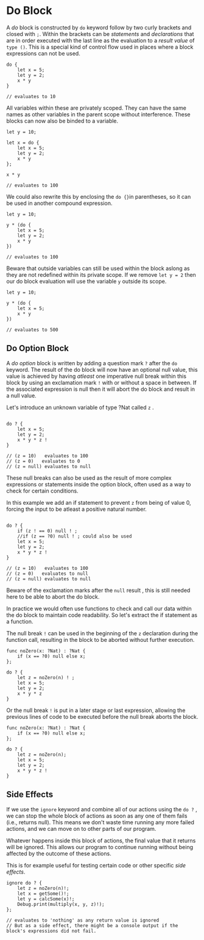 # Do Block

A _do_ block is constructed by `do` keyword follow by two curly brackets and closed with `;`. Within the brackets can be _statements_ and _declarations_ that are in order executed with the last line as the evaluation to a _result value_ of `type ()`. 
This is a special kind of control flow used in places where a block expressions can not be used.

```motoko
do { 
    let x = 5;
    let y = 2;
    x * y 
}

// evaluates to 10
```

All variables within these are privately scoped. They can have the same names as other variables in the parent scope without interference. These blocks can now also be binded to a variable.

```motoko
let y = 10;

let x = do { 
    let x = 5;
    let y = 2;
    x * y 
};

x * y

// evaluates to 100
```

We could also rewrite this by enclosing the `do {}`in parentheses, so it can be used in another compound expression.

```motoko
let y = 10;

y * (do { 
    let x = 5;
    let y = 2;
    x * y 
})

// evaluates to 100
```

Beware that outside variables can still be used within the block aslong as they are not redefined within its private scope. If we remove `let y = 2` then our do block evaluation will use the variable `y` outside its scope.

```motoko
let y = 10;

y * (do { 
    let x = 5;
    x * y 
})

// evaluates to 500
```

## Do Option Block

A _do option_ block is written by adding a question mark `?` after the `do` keyword. The result of the do block will now have an optional null value, this value is achieved by having _atleast_ one imperative null break within this block by using an exclamation mark `!` with or without a space in between. If the associated expression is null then it will abort the do block and result in a null value.

Let's introduce an unknown variable of type ?Nat called `z` .

```motoko

do ? { 
    let x = 5; 
    let y = 2; 
    x * y * z ! 
}

// (z = 10)   evaluates to 100
// (z = 0)   evaluates to 0
// (z = null) evaluates to null
```

These null breaks can also be used as the result of more complex expressions or statements inside the option block, often used as a way to check for certain conditions.

In this example we add an if statement to prevent `z` from being of value 0, forcing the input to be atleast a positive natural number.

```motoko

do ? {
    if (z ! == 0) null ! ; 
    //if (z == ?0) null ! ; could also be used
    let x = 5;
    let y = 2;
    x * y * z !
}

// (z = 10)   evaluates to 100
// (z = 0)   evaluates to null
// (z = null) evaluates to null
```

Beware of the exclamation marks after the `null` result , this is still needed here to be able to abort the do block. 

In practice we would often use functions to check and call our data within the do block to maintain code readability. So let's extract the if statement as a function. 

The null break `!` can be used in the beginning of  the `z` declaration during the function call, resulting in the block to be aborted without further execution. 

```motoko
func noZero(x: ?Nat) : ?Nat {
    if (x == ?0) null else x;
};

do ? {
    let z = noZero(n) ! ;
    let x = 5;
    let y = 2;
    x * y * z
}
```
Or the null break `!` is put in a later stage or last expression, allowing the previous lines of code to be executed before the null break aborts the block.

```motoko
func noZero(x: ?Nat) : ?Nat {
    if (x == ?0) null else x;
};

do ? {
    let z = noZero(n);
    let x = 5;
    let y = 2;
    x * y * z !
}
```

## Side Effects

If we use the `ignore` keyword and combine all of our actions using the `do ?` , we can stop the whole block of actions as soon as any one of them fails (i.e., returns null). This means we don't waste time running any more failed actions, and we can move on to other parts of our program.

Whatever happens inside this block of actions, the final value that it returns will be ignored. This allows our program to continue running without being affected by the outcome of these actions.

This is for example useful for testing certain code or other specific _side effects_.


```motoko
ignore do ? {
    let z = noZero(n)!;
    let x = getSome()!;
    let y = calcSome(x)!;
    Debug.print(multiply(x, y, z)!);
};

// evaluates to 'nothing' as any return value is ignored
// But as a side effect, there might be a console output if the block's expressions did not fail.
```
